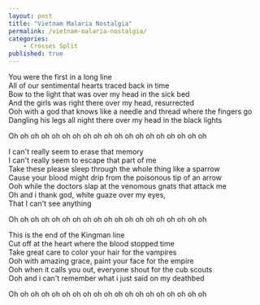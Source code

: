 ```yaml
---
layout: post
title: "Vietnam Malaria Nostalgia"
permalink: /vietnam-malaria-nostalgia/
categories:
    - Crosses Split
published: true
---
```


You were the first in a long line  
All of our sentimental hearts traced back in time  
Bow to the light that was over my head in the sick bed  
And the girls was right there over my head, resurrected  
Ooh with a god that knows like a needle and thread where the fingers go  
Dangling his legs all night there over my head in the black lights  
  
Oh oh oh oh oh oh oh oh oh oh oh oh oh oh oh oh oh oh oh  
  
I can't really seem to erase that memory  
I can't really seem to escape that part of me  
Take these please sleep through the whole thing like a sparrow  
Cause your blood might drip from the poisonous tip of an arrow  
Ooh while the doctors slap at the venomous gnats that attack me  
Oh and i thank god, white guaze over my eyes,  
That I can't see anything  
  
Oh oh oh oh oh oh oh oh oh oh oh oh oh oh oh oh oh oh oh  
  
This is the end of the Kingman line  
Cut off at the heart where the blood stopped time  
Take great care to color your hair for the vampires  
Ooh with amazing grace, paint your face for the empire  
Ooh when it calls you out, everyone shout for the cub scouts  
Ooh and i can't remember what i just said on my deathbed  

Oh oh oh oh oh oh oh oh oh oh oh oh oh oh oh oh oh oh oh  


